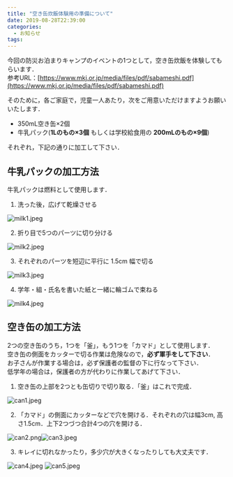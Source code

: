 ```yaml
---
title: "空き缶炊飯体験用の準備について"
date: 2019-08-28T22:39:00
categories:
  - お知らせ
tags:
---
```

今回の防災お泊まりキャンプのイベントの1つとして，空き缶炊飯を体験してもらいます．  
参考URL：[https://www.mkj.or.jp/media/files/pdf/sabameshi.pdf](https://www.mkj.or.jp/media/files/pdf/sabameshi.pdf)

そのために，各ご家庭で，児童一人あたり，次をご用意いただけますようお願いいたします．
* 350mL空き缶×2個
* 牛乳パック(**1Lのもの×3個** もしくは学校給食用の **200mLのもの×9個**)

それぞれ，下記の通りに加工して下さい．

## 牛乳パックの加工方法
牛乳パックは燃料として使用します．
1. 洗った後，広げて乾燥させる

  ![milk1.jpeg](/assets/images/milk1.jpeg)
  
2. 折り目で5つのパーツに切り分ける

  ![milk2.jpeg](/assets/images/milk2.jpeg)
  
3. それぞれのパーツを短辺に平行に 1.5cm 幅で切る

  ![milk3.jpeg](/assets/images/milk3.jpeg)

4. 学年・組・氏名を書いた紙と一緒に輪ゴムで束ねる

  ![milk4.jpeg](/assets/images/milk4.jpeg)

## 空き缶の加工方法
2つの空き缶のうち，1つを「釜」，もう1つを「カマド」として使用します．  
空き缶の側面をカッターで切る作業は危険なので，**必ず軍手をして下さい**．  
お子さんが作業する場合は，必ず保護者の監督の下に行なって下さい．  
低学年の場合は，保護者の方が代わりに作業してあげて下さい．

1. 空き缶の上部を2つとも缶切りで切り取る．「釜」はこれで完成．

  ![can1.jpeg](/assets/images/can1.jpeg)

2. 「カマド」の側面にカッターなどで穴を開ける．それぞれの穴は幅3cm, 高さ1.5cm．上下2つづつ合計4つの穴を開ける．

  ![can2.png](/assets/images/can2.png)![can3.jpeg](/assets/images/can3.jpeg)
  
3. キレイに切れなかったり，多少穴が大きくなったりしても大丈夫です．

  ![can4.jpeg](/assets/images/can4.jpeg) ![can5.jpeg](/assets/images/can5.jpeg)

